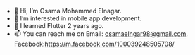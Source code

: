 - 👋 Hi, I’m Osama Mohammed Elnagar.
- 👀 I’m interested in mobile app development.
- 🌱 I learned Flutter 2 years ago.
- 📫 You can reach me on
Email: osamaelngar98@gmail.com.
Facebook:https://m.facebook.com/100039248505708/

<!---
OsamaElnagar/OsamaElnagar is a ✨ special ✨ repository because its `README.md` (this file) appears on your GitHub profile.
You can click the Preview link to take a look at your changes.
--->
